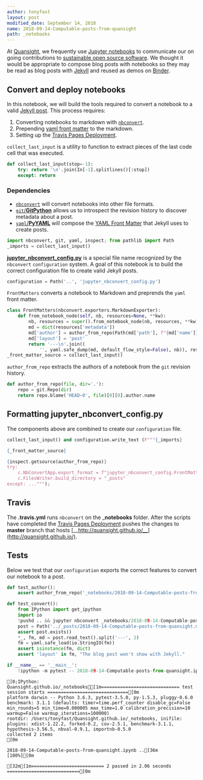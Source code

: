 ```yaml
---
author: tonyfast
layout: post
modified_date: September 14, 2018
name: 2018-09-14-Computable-posts-from-quansight
path: _notebooks
---
```


At [Quansight](https://www.quansight.com/), we frequently use [Jupyter notebooks](jupyter.org) to communicate our on going contributions to [sustainable open source software](https://www.quansight.com/sos-partnership).  We thought it would be appropriate to compose blog posts with notebooks so they may be read as blog posts with [Jekyll](https://jekyllrb.com) and reused as demos on [Binder](https://mybinder.org/).

## Convert and deploy notebooks

In this notebook, we will build the tools required to convert a notebook to a valid [Jekyll post](https://jekyllrb.com/docs/posts/).  This process requires:
    
1. Converting notebooks to markdown with [`nbconvert`](http://nbconvert.readthedocs.io/).
2. Prepending [yaml front matter](https://jekyllrb.com/docs/front-matter/) to the markdown.
3. Setting up the [Travis Pages Deployment](https://docs.travis-ci.com/user/deployment/pages/).

`collect_last_input` is a utility to function to extract pieces of the last code cell that was executed.


```python
def collect_last_input(stop=-1):
    try: return '\n'.join(In[-1].splitlines()[:stop])
    except: return 
```

### Dependencies

* [`nbconvert`](http://nbconvert.readthedocs.io/) will convert notebooks into other file formats.
* [`git`/__GitPython__](https://gitpython.readthedocs.io/en/stable/) allows us to introspect the revision history to discover metadata about a post.
* [`yaml`/__PyYAML__](https://pyyaml.org/) will compose the [YAML Front Matter](https://jekyllrb.com/docs/front-matter/) that Jekyll uses to create posts.


```python
import nbconvert, git, yaml, inspect; from pathlib import Path
_imports = collect_last_input()
```

[__jupyter_nbconvert_config.py__](https://nbconvert.readthedocs.io/en/latest/config_options.html) is a special file name recognized by the `nbconvert` `configuration` system.  A goal of this notebook is to build the correct configuration file to create valid Jekyll posts.


```python
configuration = Path('..', 'jupyter_nbconvert_config.py')
```

`FrontMatters` converts a notebook to Markdown and preprends the `yaml` front matter.


```python
class FrontMatters(nbconvert.exporters.MarkdownExporter):
    def from_notebook_node(self, nb, resources=None, **kw):
        nb, resources = super().from_notebook_node(nb, resources, **kw)
        md = dict(resources['metadata'])
        md['author'] = author_from_repo(Path(md['path'], f"{md['name']}.ipynb"))
        md['layout'] = 'post'
        return '---\n'.join((
            '', yaml.safe_dump(md, default_flow_style=False), nb)), resources
_front_matter_source = collect_last_input()
```

`author_from_repo` extracts the authors of a notebook from the `git` revision history.


```python
def author_from_repo(file, dir='.'):
    repo = git.Repo(dir)
    return repo.blame('HEAD~0', file)[0][0].author.name
```

## Formatting __jupyter_nbconvert_config.py__

The components above are combined to create our `configuration` file.


```python
collect_last_input() and configuration.write_text (F"""{_imports}

{_front_matter_source}

{inspect.getsource(author_from_repo)}
try:
    c.NbConvertApp.export_format = f"jupyter_nbconvert_config.FrontMatters"
    c.FilesWriter.build_directory = "_posts"
except: ...""");
```

## Travis

The __.travis.yml__ runs `nbconvert` on the ___notebooks__ folder.  After the scripts have completed the [Travis Pages Deployment](https://docs.travis-ci.com/user/deployment/pages/) pushes the changes to __master__ branch that hosts [__http://quansight.github.io/__](http://quansight.github.io/).

## Tests

Below we test that our `configuration` exports the correct features to convert our notebook to a post.


```python
def test_author():
    assert author_from_repo('_notebooks/2018-09-14-Computable-posts-from-quansight.ipynb', dir='..') in ('Tony Fast', 'tonyfast')

def test_convert():
    from IPython import get_ipython
    import io
    !pushd .. && jupyter nbconvert _notebooks/2018-09-14-Computable-posts-from-quansight.ipynb
    post = Path('../_posts/2018-09-14-Computable-posts-from-quansight.md')
    assert post.exists()
    *_, fm, md = post.read_text().split('---', 2)
    fm = yaml.safe_load(io.StringIO(fm))
    assert isinstance(fm, dict)
    assert 'layout' in fm, "The blog post won't show with Jekyll."

if __name__ == '__main__':
    !ipython -m pytest -- 2018-09-14-Computable-posts-from-quansight.ipynb
```

    ]0;IPython: Quansight.github.io/_notebooks[1m============================= test session starts ==============================[0m
    platform darwin -- Python 3.6.3, pytest-3.5.0, py-1.5.3, pluggy-0.6.0
    benchmark: 3.1.1 (defaults: timer=time.perf_counter disable_gc=False min_rounds=5 min_time=0.000005 max_time=1.0 calibration_precision=10 warmup=False warmup_iterations=100000)
    rootdir: /Users/tonyfast/Quansight.github.io/_notebooks, inifile:
    plugins: xdist-1.22.2, forked-0.2, cov-2.5.1, benchmark-3.1.1, hypothesis-3.56.5, nbval-0.9.1, importnb-0.5.0
    collected 2 items                                                              [0m
    
    2018-09-14-Computable-posts-from-quansight.ipynb ..[36m                      [100%][0m
    
    [32m[1m=========================== 2 passed in 2.06 seconds ===========================[0m

